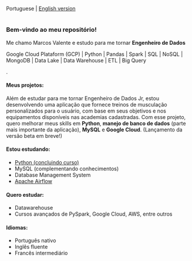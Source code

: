 Portuguese | [English version](https://github.com/MarcosVCS/MarcosVCS/blob/92e8373d5ba56fe4a1542d05e7506fa9e87d163b/README%20in%20ENGLISH.md)
#

### Bem-vindo ao meu repositório!

Me chamo Marcos Valente e estudo para me tornar **Engenheiro de Dados**

Google Cloud Plataform (GCP) | Python | Pandas | Spark | SQL | NoSQL | MongoDB | Data Lake | Data Warehouse | ETL | Big Query

.

#### Meus projetos:

Além de estudar para me tornar Engenheiro de Dados Jr, estou desenvolvendo uma aplicação que fornece treinos de musculação personalizados para o usuário, com base em seus objetivos e nos equipamentos disponíveis nas academias cadastradas. Com esse projeto, quero melhorar meus skills em **Python**, **manejo de banco de dados** (parte mais importante da aplicação), **MySQL** e **Google Cloud**. (Lançamento da versão beta em breve!)

#### Estou estudando:
* [Python (concluindo curso)](https://www.udemy.com/course/complete-python-bootcamp/)
* MySQL (complementando conhecimentos)
* Database Management System
* [Apache Airflow](https://www.udemy.com/course/the-complete-hands-on-course-to-master-apache-airflow/)

#### Quero estudar:
* Datawarehouse
* Cursos avançados de PySpark, Google Cloud, AWS, entre outros

#### Idiomas:
* Português nativo
* Inglês fluente
* Francês intermediário
